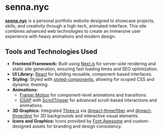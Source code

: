 # senna.nyc

**[senna.nyc](https://senna.nyc)** is a personal portfolio website designed to showcase projects, skills, and creativity through a high-tech, animated interface. This site combines advanced web technologies to create an immersive user experience with heavy animations and modern design.

## Tools and Technologies Used


- **Frontend Framework:** Built using [Next.js](https://nextjs.org/) for server-side rendering and static site generation, ensuring fast loading times and SEO optimization.
- **UI Library:** [React](https://reactjs.org/) for building reusable, component-based interfaces.
- **Styling:** Styled with [styled-components](https://styled-components.com/), allowing for scoped CSS and dynamic theming.
- **Animations:**
  - [Framer Motion](https://www.framer.com/motion/) for component-level animations and transitions.
  - [GSAP](https://greensock.com/gsap/) with [ScrollTrigger](https://greensock.com/scrolltrigger/) for advanced scroll-based interactions and animations.
- **3D Graphics:** Integrated [Three.js](https://threejs.org/) via [@react-three/fiber](https://docs.pmnd.rs/react-three-fiber/getting-started/introduction) and [@react-three/drei](https://github.com/pmndrs/drei) for 3D backgrounds and interactive visual elements.
- **Icons and Graphics:** Icons provided by [Font Awesome](https://fontawesome.com/) and custom-designed assets for branding and design consistency.
